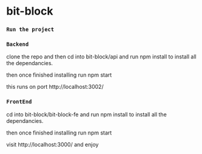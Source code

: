 # bit-block

### `Run the project`

### `Backend`
clone the repo and then cd into bit-block/api and run npm install to install all the dependancies.

then once finished installing run npm start

this runs on port http://localhost:3002/

### `FrontEnd`
cd into bit-block/bit-block-fe and run npm install to install all the dependancies.

then once finished installing run npm start 

visit http://localhost:3000/ and enjoy
